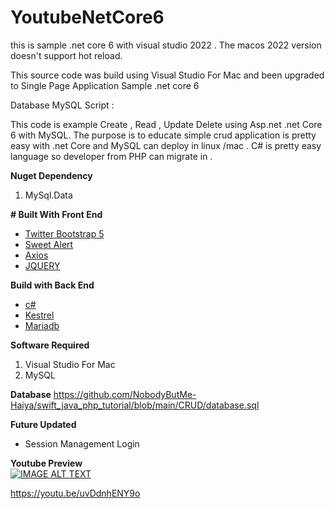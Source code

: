 # YoutubeNetCore6
this is sample .net core 6 with visual studio 2022 . The macos 2022 version doesn't support hot reload.


This source code was build using Visual Studio For Mac and been upgraded
to Single Page Application Sample .net core 6

Database MySQL Script :

This code is example Create , Read , Update Delete using Asp.net .net Core  6 with MySQL. The purpose is to educate simple crud application is pretty
easy with .net Core and MySQL can deploy in linux /mac .  C# is pretty easy language so developer from PHP can migrate in . 



**Nuget Dependency**

1. MySql.Data 

**# Built With Front End**
 - [Twitter Bootstrap 5](https://getbootstrap.com)
 - [Sweet Alert](https://sweetalert2.github.io) 
 - [Axios](https://github.com/axios/axios)
 - [JQUERY](https://jquery.com)


**Build with Back End**
- [c#](https://docs.microsoft.com/en-us/dotnet/csharp/)
- [Kestrel](https://docs.microsoft.com/en-us/aspnet/core/fundamentals/servers/kestrel?view=aspnetcore-6.0)
- [Mariadb](https://github.com/mariadb-corporation/mariadb-connector-nodejs/blob/master/documentation/promise-api.md)

 **Software Required**

1. Visual Studio For Mac
2. MySQL

**Database**
 https://github.com/NobodyButMe-Haiya/swift_java_php_tutorial/blob/main/CRUD/database.sql
 
**Future Updated**
- Session Management Login

**Youtube Preview**  
[![IMAGE ALT TEXT](http://img.youtube.com/vi/uvDdnhENY9o/0.jpg)](http://www.youtube.com/watch?v=uvDdnhENY9o " Asp.net Core 6 c# Single Page Application  Crud in 2021")

https://youtu.be/uvDdnhENY9o
